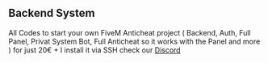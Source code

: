 ## Backend System
All Codes to start your own FiveM Anticheat project ( Backend, Auth, Full Panel, Privat System Bot, Full Anticheat so it works with the Panel and more ) for just 20€ + I install it via SSH check our [Discord](https://discord.gg/mD2DYsCc5a)
